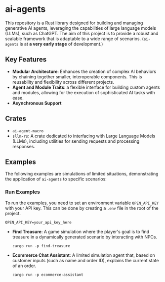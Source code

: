 # ai-agents

This repository is a Rust library designed for building and managing generative AI agents, leveraging the capabilities of large language models (LLMs), such as ChatGPT. The aim of this project is to provide a robust and scalable framework that is adaptable to a wide range of scenarios. (`ai-agents` is at **a very early stage** of development.)

## Key Features

- **Modular Architecture**: Enhances the creation of complex AI behaviors by chaining together smaller, interoperable components. This is reusability and flexibility across different projects.
- **Agent and Module Traits**: a flexible interface for building custom agents and modules, allowing for the execution of sophisticated AI tasks with ease.
- **Asynchronous Support**

## Crates

- `ai-agent-macro`
- `sllm-rs`: A crate dedicated to interfacing with Large Language Models (LLMs), including utilities for sending requests and processing responses.


## Examples

The following examples are simulations of limited situations, demonstrating the application of `ai-agents` to specific scenarios:


### Run Examples

To run the examples, you need to set an environment variable `OPEN_API_KEY` with your API key. This can be done by creating a `.env` file in the root of the project.

```
OPEN_API_KEY=your_api_key_here
```

- **Find Treasure**: A game simulation where the player's goal is to find treasure in a dynamically generated scenario by interacting with NPCs.
  ```
  cargo run -p find-treasure
  ```

- **Ecommerce Chat Assistant**: A limited simulation agent that, based on customer inputs (such as name and order ID), explains the current state of an order.
  ```
  cargo run -p ecommerce-assistant
  ```
